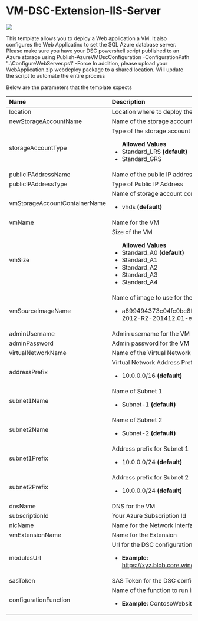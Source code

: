 # VM-DSC-Extension-IIS-Server

<a href="https://azuredeploy.net/" target="_blank">
    <img src="http://azuredeploy.net/deploybutton.png"/>
</a>

This template allows you to deploy a Web application a VM. It also configures the Web Applicatino to set the SQL Azure database server.
Please make sure you have your DSC powershell script published to an Azure storage using Publish-AzureVMDscConfiguration -ConfigurationPath '..\ConfigureWebServer.ps1' -Force
In addition, please upload your WebApplication.zip webdeploy package to a shared location. 
Will update the script to automate the entire process

Below are the parameters that the template expects

| Name   | Description    |
|:--- |:---|
| location  | Location where to deploy the resource  |
| newStorageAccountName    | Name of the storage account to create    |
| storageAccountType      | Type of the storage account <br> <ul>**Allowed Values**<li>Standard_LRS **(default)**</li><li>Standard_GRS</li></ul> |
| publicIPAddressName | Name of the public IP address to create |
| publicIPAddressType | Type of Public IP Address |
| vmStorageAccountContainerName | Name of storage account container for the VM <br> <ul><li>vhds **(default)**</li></ul>|
| vmName | Name for the VM |
| vmSize | Size of the VM <br> <ul>**Allowed Values**<li>Standard_A0 **(default)**</li><li>Standard_A1</li><li>Standard_A2</li><li>Standard_A3</li><li>Standard_A4</li></ul>|
| vmSourceImageName | Name of image to use for the VM <br> <ul><li>a699494373c04fc0bc8f2bb1389d6106__Windows-Server-2012-R2-201412.01-en.us-127GB.vhd **(default)**</li></ul>|
| adminUsername | Admin username for the VM |
| adminPassword | Admin password for the VM |
| virtualNetworkName | Name of the Virtual Network |
| addressPrefix | Virtual Network Address Prefix <br> <ul><li>10.0.0.0/16 **(default)**</li></ul> |
| subnet1Name | Name of Subnet 1 <br> <ul><li>Subnet-1 **(default)**</li></ul> |
| subnet2Name | Name of Subnet 2 <br> <ul><li>Subnet-2 **(default)**</li></ul> |
| subnet1Prefix | Address prefix for Subnet 1 <br> <ul><li>10.0.0.0/24 **(default)**</li></ul> |
| subnet2Prefix | Address prefix for Subnet 2 <br> <ul><li>10.0.0.0/24 **(default)**</li></ul> |
| dnsName | DNS for the VM |
| subscriptionId | Your Azure Subscription Id |
| nicName | Name for the Network Interface |
| vmExtensionName | Name for the Extension |
| modulesUrl | Url for the DSC configuration module <br> <ul> <li><b>Example:</b> https://xyz.blob.core.windows.net/abc/ContosoWebsite.ps1.zip</li></ul>|
| sasToken | SAS Token for the DSC configuration module |
| configurationFunction | Name of the function to run in the DSC configuration <br> <ul> <li><b>Example:</b> ContosoWebsite.ps1/ContosoWebsite </li></ul> |


